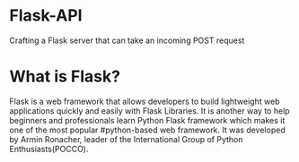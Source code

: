 # Flask-API
Crafting a Flask server that can take an incoming POST request

# What is Flask?
Flask is a web framework that allows developers to build lightweight web applications quickly and easily with Flask Libraries. It is another way to help beginners and professionals learn Python Flask framework which makes it one of the most popular #python-based web framework. It was developed by Armin Ronacher, leader of the International Group of Python Enthusiasts(POCCO).


